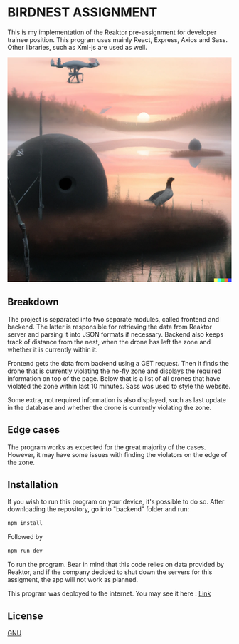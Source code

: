 # BIRDNEST ASSIGNMENT

This is my implementation of the Reaktor pre-assignment for developer trainee position. This program uses mainly React, Express, Axios and Sass. Other libraries, such as Xml-js are used as well.

![Alt text](/frontend/public/logo192.png)


## Breakdown

The project is separated into two separate modules, called frontend and backend. The latter is responsible for retrieving the data from Reaktor server and parsing it into JSON formats if necessary. Backend also keeps track of distance from the nest, when the drone has left the zone and whether it is currently within it.

Frontend gets the data from backend using a GET request. Then it finds the drone that is currently violating the no-fly zone and displays the required information on top of the page. Below that is a list of all drones that have violated the zone within last 10 minutes. Sass was used to style the website.

Some extra, not required information is also displayed, such as last update in the database and whether the drone is currently violating the zone.

## Edge cases

The program works as expected for the great majority of the cases. However, it may have some issues with finding the violators on the edge of the zone.

## Installation

If you wish to run this program on your device, it's possible to do so. After downloading the repository, go into "backend" folder and run:

```powershell
npm install
```
Followed by

```powershell
npm run dev
```

To run the program. Bear in mind that this code relies on data provided by Reaktor, and if the company decided to shut down the servers for this assigment, the app will not work as planned.

This program was deployed to the internet. You may see it here : [Link](https://birdnest-9t8t.onrender.com/)


## License

[GNU](https://choosealicense.com/licenses/gpl-3.0/)

